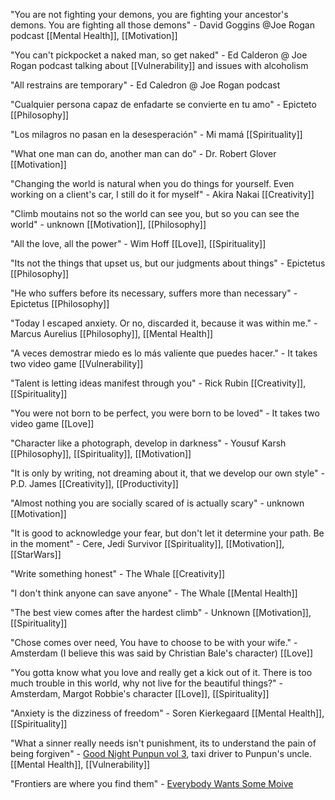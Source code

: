 "You are not fighting your demons, you are fighting your ancestor's demons. You are fighting all those demons" - David Goggins @Joe Rogan podcast [[Mental Health]], [[Motivation]]

"You can't pickpocket a naked man, so get naked" - Ed Calderon @ Joe Rogan podcast talking about [[Vulnerability]] and issues with alcoholism 

"All restrains are temporary" - Ed Caledron @ Joe Rogan podcast

"Cualquier persona capaz de enfadarte se convierte en tu amo" - Epicteto [[Philosophy]]

"Los milagros no pasan en la desesperación" - Mi mamá [[Spirituality]]

"What one man can do, another man can do" - Dr. Robert Glover [[Motivation]]

"Changing the world is natural when you do things for yourself. Even working on a client's car, I still do it for myself" - Akira Nakai [[Creativity]]

"Climb moutains not so the world can see you, but so you can see the world" - unknown [[Motivation]], [[Philosophy]]

"All the love, all the power" - Wim Hoff [[Love]], [[Spirituality]]

"Its not the things that upset us, but our judgments about things" - Epictetus [[Philosophy]]

"He who suffers before its necessary, suffers more than necessary" - Epictetus [[Philosophy]]

"Today I escaped anxiety. Or no, discarded it, because it was within me." - Marcus Aurelius [[Philosophy]], [[Mental Health]]

"A veces demostrar miedo es lo más valiente que puedes hacer." - It takes two video game [[Vulnerability]]

"Talent is letting ideas manifest through you" - Rick Rubin [[Creativity]], [[Spirituality]]

"You were not born to be perfect, you were born to be loved" - It takes two video game [[Love]]

"Character like a photograph, develop in darkness" - Yousuf Karsh [[Philosophy]], [[Spirituality]], [[Motivation]]

"It is only by writing, not dreaming about it, that we develop our own style" - P.D. James [[Creativity]], [[Productivity]]

"Almost nothing you are socially scared of is actually scary" - unknown [[Motivation]]

"It is good to acknowledge your fear, but don't let it determine your path. Be in the moment" - Cere, Jedi Survivor [[Spirituality]], [[Motivation]], [[StarWars]]

"Write something honest" - The Whale [[Creativity]]

"I don't think anyone can save anyone" - The Whale [[Mental Health]]

"The best view comes after the hardest climb" - Unknown [[Motivation]], [[Spirituality]]

"Chose comes over need, You have to choose to be with your wife." - Amsterdam (I believe this was said by Christian Bale's character) [[Love]]

"You gotta know what you love and really get a kick out of it. There is too much trouble in this world, why not live for the beautiful things?" - Amsterdam, Margot Robbie's character [[Love]], [[Spirituality]]

"Anxiety is the dizziness of freedom" - Soren Kierkegaard [[Mental Health]], [[Spirituality]]

"What a sinner really needs isn't punishment, its to understand the pain of being forgiven" - [Good Night Punpun vol 3](https://www.goodreads.com/book/show/27406763-goodnight-punpun-omnibus-vol-3), taxi driver to Punpun's uncle. [[Mental Health]], [[Vulnerability]]

"Frontiers are where you find them" - [Everybody Wants Some Moive](https://www.imdb.com/title/tt2937696/)